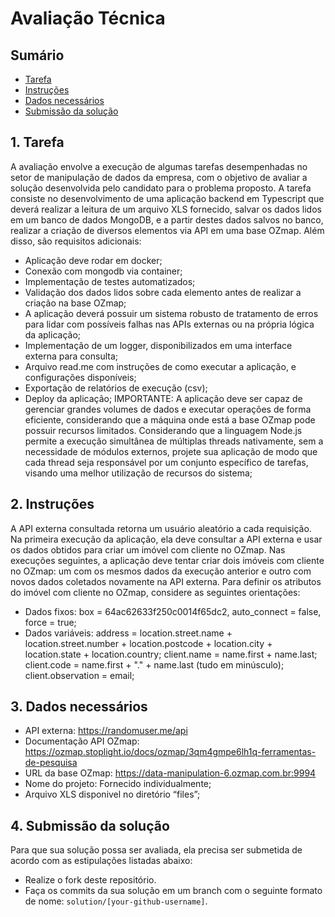 # Avaliação Técnica

<a id="sumario"></a>
## Sumário

<!-- TOC -->
  * [Tarefa](#tarefa)
  * [Instruções](#instrucoes)
  * [Dados necessários](#dados)
  * [Submissão da solução](#submissao)
<!-- /TOC -->

<a id="tarefa"></a>
## 1. Tarefa

  A avaliação envolve a execução de algumas tarefas desempenhadas no setor de manipulação de dados da empresa, com o objetivo de avaliar a solução desenvolvida pelo candidato para o problema proposto. 
  A tarefa consiste no desenvolvimento de uma aplicação backend em Typescript que deverá realizar a leitura de um arquivo XLS fornecido, salvar os dados lidos em um banco de dados MongoDB, e a partir destes dados salvos no banco, realizar a criação de diversos elementos via API em uma base OZmap. Além disso, são requisitos adicionais:
 * Aplicação deve rodar em docker;
 * Conexão com mongodb via container;
 * Implementação de testes automatizados;
 * Validação dos dados lidos sobre cada elemento antes de realizar a criação na base OZmap;
 * A aplicação deverá possuir um sistema robusto de tratamento de erros para lidar com possíveis falhas nas APIs externas ou na própria lógica da aplicação;
 * Implementação de um logger, disponibilizados em uma interface externa para consulta;
 * Arquivo read.me com instruções de como executar a aplicação, e configurações disponíveis;
 * Exportação de relatórios de execução (csv);
 * Deploy da aplicação;
  IMPORTANTE: A aplicação deve ser capaz de gerenciar grandes volumes de dados e executar operações de forma eficiente, considerando que a máquina onde está a base OZmap pode possuir recursos limitados. Considerando que a linguagem Node.js permite a execução simultânea de múltiplas threads nativamente, sem a necessidade de módulos externos, projete sua aplicação de modo que cada thread seja responsável por um conjunto específico de tarefas, visando uma melhor utilização de recursos do sistema;
 
<a id="instrucoes"></a>
## 2. Instruções

 A API externa consultada retorna um usuário aleatório a cada requisição. Na primeira execução da aplicação, ela deve consultar a API externa e usar os dados obtidos para criar um imóvel com cliente no OZmap. Nas execuções seguintes, a aplicação deve tentar criar dois imóveis com cliente no OZmap: um com os mesmos dados da execução anterior e outro com novos dados coletados novamente na API externa. Para definir os atributos do imóvel com cliente no OZmap, considere as seguintes orientações:
 * Dados fixos: box = 64ac62633f250c0014f65dc2, auto_connect = false, force = true;
 * Dados variáveis:
   address = location.street.name + location.street.number + location.postcode + location.city + location.state + location.country;
   client.name = name.first + name.last;
   client.code = name.first + "." + name.last (tudo em minúsculo);
   client.observation = email;

<a id="dados"></a>
## 3. Dados necessários
* API externa: https://randomuser.me/api
* Documentação API OZmap: https://ozmap.stoplight.io/docs/ozmap/3qm4gmpe6lh1q-ferramentas-de-pesquisa
* URL da base OZmap: https://data-manipulation-6.ozmap.com.br:9994
* Nome do projeto: Fornecido individualmente;
* Arquivo XLS disponivel no diretório “files”;

<a id="submissao"></a>
## 4. Submissão da solução

Para que sua solução possa ser avaliada, ela precisa ser submetida de acordo com as estipulações listadas abaixo:

* Realize o fork deste repositório.
* Faça os commits da sua solução em um branch com o seguinte formato de nome: `solution/[your-github-username]`.
